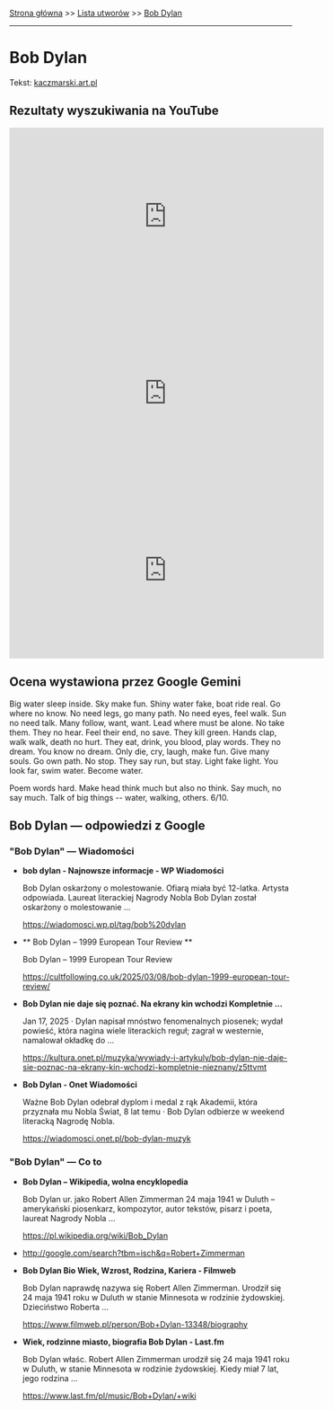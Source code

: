[Strona główna](../index.md) >> [Lista utworów](../list.md) >> [Bob Dylan](81.md)

---

# Bob Dylan

Tekst: [kaczmarski.art.pl](https://www.kaczmarski.art.pl/tworczosc/wiersze/bob-dylan/)

## Rezultaty wyszukiwania na YouTube

<iframe width="560" height="315" src="https://www.youtube.com/embed/213yT3uE2Qo?si=IdontcarewhotheIRSsendsImnotpayingtaxes" title="YouTube video player" frameborder="0" allow="accelerometer; autoplay; clipboard-write; encrypted-media; gyroscope; picture-in-picture; web-share" referrerpolicy="strict-origin-when-cross-origin" allowfullscreen></iframe>

<iframe width="560" height="315" src="https://www.youtube.com/embed/1BBJvykyGao?si=IdontcarewhotheIRSsendsImnotpayingtaxes" title="YouTube video player" frameborder="0" allow="accelerometer; autoplay; clipboard-write; encrypted-media; gyroscope; picture-in-picture; web-share" referrerpolicy="strict-origin-when-cross-origin" allowfullscreen></iframe>

<iframe width="560" height="315" src="https://www.youtube.com/embed/-vKONRcAJnk?si=IdontcarewhotheIRSsendsImnotpayingtaxes" title="YouTube video player" frameborder="0" allow="accelerometer; autoplay; clipboard-write; encrypted-media; gyroscope; picture-in-picture; web-share" referrerpolicy="strict-origin-when-cross-origin" allowfullscreen></iframe>

## Ocena wystawiona przez Google Gemini

Big water sleep inside. Sky make fun. Shiny water fake, boat ride real. Go where no know. No need legs, go many path. No need eyes, feel walk. Sun no need talk. Many follow, want, want. Lead where must be alone. No take them. They no hear. Feel their end, no save. They kill green. Hands clap, walk walk, death no hurt. They eat, drink, you blood, play words. They no dream. You know no dream. Only die, cry, laugh, make fun. Give many souls. Go own path. No stop. They say run, but stay. Light fake light. You look far, swim water. Become water. 

Poem words hard. Make head think much but also no think. Say much, no say much. Talk of big things -- water, walking, others. 6/10.


## Bob Dylan — odpowiedzi z Google

### "Bob Dylan" — Wiadomości

- **bob dylan - Najnowsze informacje - WP Wiadomości**

    Bob Dylan oskarżony o molestowanie. Ofiarą miała być 12-latka. Artysta odpowiada. Laureat literackiej Nagrody Nobla Bob Dylan został oskarżony o molestowanie ... 

   <https://wiadomosci.wp.pl/tag/bob%20dylan>
- **  Bob Dylan – 1999 European Tour Review  **

    Bob Dylan – 1999 European Tour Review 

   <https://cultfollowing.co.uk/2025/03/08/bob-dylan-1999-european-tour-review/>
- **Bob Dylan nie daje się poznać. Na ekrany kin wchodzi Kompletnie ...**

    Jan 17, 2025  ·  Dylan napisał mnóstwo fenomenalnych piosenek; wydał powieść, która nagina wiele literackich reguł; zagrał w westernie, namalował okładkę do ... 

   <https://kultura.onet.pl/muzyka/wywiady-i-artykuly/bob-dylan-nie-daje-sie-poznac-na-ekrany-kin-wchodzi-kompletnie-nieznany/z5ttvmt>
- **Bob Dylan - Onet Wiadomości**

    Ważne Bob Dylan odebrał dyplom i medal z rąk Akademii, która przyznała mu Nobla Świat, 8 lat temu · Bob Dylan odbierze w weekend literacką Nagrodę Nobla. 

   <https://wiadomosci.onet.pl/bob-dylan-muzyk>

### "Bob Dylan" — Co to

- **Bob Dylan – Wikipedia, wolna encyklopedia**

    Bob Dylan ur. jako Robert Allen Zimmerman 24 maja 1941 w Duluth – amerykański piosenkarz, kompozytor, autor tekstów, pisarz i poeta, laureat Nagrody Nobla ... 

   <https://pl.wikipedia.org/wiki/Bob_Dylan>
- <http://google.com/search?tbm=isch&q=Robert+Zimmerman>
- **Bob Dylan Bio  Wiek, Wzrost, Rodzina, Kariera - Filmweb**

    Bob Dylan naprawdę nazywa się Robert Allen Zimmerman. Urodził się 24 maja 1941 roku w Duluth w stanie Minnesota w rodzinie żydowskiej. Dzieciństwo Roberta ... 

   <https://www.filmweb.pl/person/Bob+Dylan-13348/biography>
- **Wiek, rodzinne miasto, biografia Bob Dylan - Last.fm**

    Bob Dylan właśc. Robert Allen Zimmerman urodził się 24 maja 1941 roku w Duluth, w stanie Minnesota w rodzinie żydowskiej. Kiedy miał 7 lat, jego rodzina ... 

   <https://www.last.fm/pl/music/Bob+Dylan/+wiki>

